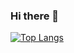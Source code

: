 ### Hi there 👋
[![Top Langs](https://github-readme-stats.vercel.app/api/top-langs/?username=andrei9460&layout=compact&langs_count=10&show_icons=true&title_color=83ff08&icon_color=79ff97&text_color=83ff08&bg_color=151515)](https://github.com/anuraghazra/github-readme-stats)
<!--
**Andrei9460/Andrei9460** is a ✨ _special_ ✨ repository because its `README.md` (this file) appears on your GitHub profile.

Here are some ideas to get you started:

- 🔭 I’m currently working on ...
- 🌱 I’m currently learning ...
- 👯 I’m looking to collaborate on ...
- 🤔 I’m looking for help with ...
- 💬 Ask me about ...
- 📫 How to reach me: ...
- 😄 Pronouns: ...
- ⚡ Fun fact: ...



-->
